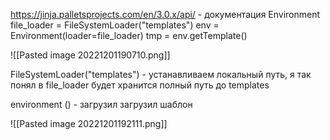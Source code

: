 https://jinja.palletsprojects.com/en/3.0.x/api/ - документация Environment
file_loader = FileSystemLoader("templates")
env = Environment(loader=file_loader)
tmp = env.getTemplate()



![[Pasted image 20221201190710.png]]

FileSystemLoader("templates") - устанавливаем локальный путь, я так понял в file_loader будет хранится полный путь до templates

environment () - загрузил загрузил шаблон


![[Pasted image 20221201192111.png]]

